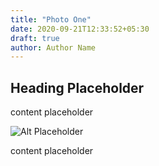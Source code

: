 ```yaml
---
title: "Photo One"
date: 2020-09-21T12:33:52+05:30
draft: true
author: Author Name
---
```


## Heading Placeholder

content placeholder

![Alt Placeholder](http://placehold.it/500/300)

content placeholder